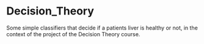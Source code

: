 # Decision_Theory
Some simple classifiers that decide if a patients liver is healthy or not, in the context of the project of the Decision Theory course.
